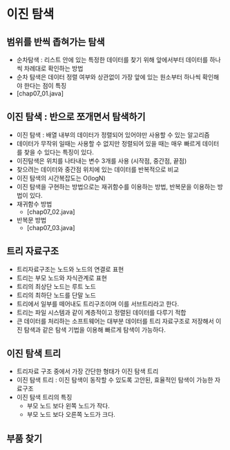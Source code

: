 # 이진 탐색
## 범위를 반씩 좁혀가는 탐색
- 순차탐색 : 리스트 안에 있는 특정한 데이터를 찾기 위해 앞에서부터 데이터를 하나씩 차례대로 확인하는 방법
- 순차 탐색은 데이터 정렬 여부와 상관없이 가장 앞에 있는 원소부터 하나씩 확인해야 한다는 점이 특징
- [chap07_01.java]

## 이진 탐색 : 반으로 쪼개면서 탐색하기
- 이진 탐색 : 배열 내부의 데이터가 정렬되어 있어야만 사용할 수 있는 알고리즘
- 데이터가 무작위 일때는 사용할 수 없지만 정렬되어 있을 때는 매우 빠르게 데이터를 찾을 수 있다는 특징이 있다.
- 이진탐색은 위치를 나타내는 변수 3개를 사용 (시작점, 중간점, 끝점)
- 찾으려는 데이터와 중간점 위치에 있는 데이터를 반복적으로 비교
- 이진 탐색의 시간복잡도는 O(logN)
- 이진 탐색을 구현하는 방법으로는 재귀함수를 이용하는 방법, 반복문을 이용하는 방법이 있다.
- 재귀함수 방법
  - [chap07_02.java]
- 반복문 방법
  - [chap07_03.java]

## 트리 자료구조
- 트리자료구조는 노드와 노드의 연결로 표현
- 트리는 부모 노드와 자식관계로 표현
- 트리의 최상단 노드는 루트 노드
- 트리의 최하단 노드를 단말 노드
- 트리에서 일부를 떼어내도 트리구조이며 이를 서브트리라고 한다.
- 트리는 파일 시스템과 같이 계층적이고 정렬된 데이터를 다루기 적합
- 큰 데이터를 처리하는 소프트웨어는 대부분 데이터를 트리 자료구조로 저장해서 이진 탐색과 같은 탐색 기법을 이용해 빠르게 탐색이 가능하다.

## 이진 탐색 트리
- 트리자료 구조 중에서 가장 간단한 형태가 이진 탐색 트리
- 이진 탐색 트리 : 이진 탐색이 동작할 수 있도록 고안된, 효율적인 탐색이 가능한 자료구조
- 이진 탐색 트리의 특징
  - 부모 노드 보다 왼쪽 노드가 작다.
  - 부모 노드 보다 오른쪽 노드가 크다.

## 부품 찾기
